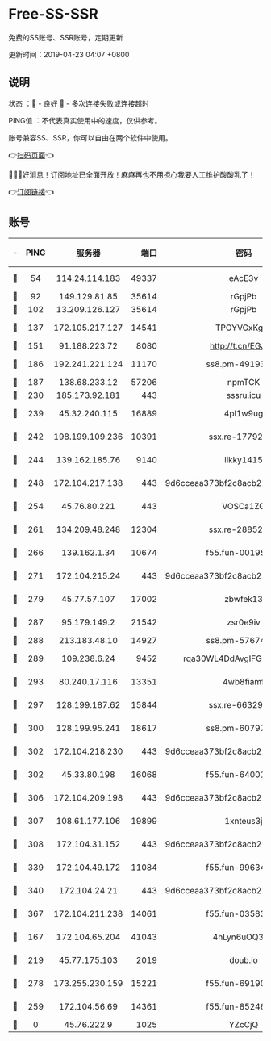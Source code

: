 # Free-SS-SSR

免费的SS账号、SSR账号，定期更新

更新时间：2019-04-23 04:07 +0800

## 说明

状态     ：🙂 - 良好 🙁 - 多次连接失败或连接超时

PING值   ：不代表真实使用中的速度，仅供参考。

账号兼容SS、SSR，你可以自由在两个软件中使用。

👉[扫码页面](https://liesauer.github.io/Free-SS-SSR/)👈

🎉🎉🎉好消息！订阅地址已全面开放！麻麻再也不用担心我要人工维护酸酸乳了！

👉[订阅链接](https://www.liesauer.net/yogurt/subscribe?ACCESS_TOKEN=DAYxR3mMaZAsaqUb)👈

## 账号

|-|PING|服务器|端口|密码|加密方式|区域|
|:----:|:----:|:-----:|-----:|:----:|:----:|:----:|
|🙂|54|114.24.114.183|49337|eAcE3v|chacha20-ietf|TW|
|🙂|92|149.129.81.85|35614|rGpjPb|rc4-md5|HK|
|🙂|102|13.209.126.127|35614|rGpjPb|rc4-md5|KR|
|🙂|137|172.105.217.127|14541|TPOYVGxKglpi|aes-256-cfb|JP|
|🙂|151|91.188.223.72|8080|http://t.cn/EGJIyrl|rc4-md5|RU|
|🙂|186|192.241.221.124|11170|ss8.pm-49193662|aes-256-cfb|US|
|🙂|187|138.68.233.12|57206|npmTCK|rc4-md5|US|
|🙂|230|185.173.92.181|443|sssru.icu|rc4-md5|RU|
|🙂|239|45.32.240.115|16889|4pl1w9ug|aes-256-cfb|AU|
|🙂|242|198.199.109.236|10391|ssx.re-17792971|aes-256-cfb|US|
|🙂|244|139.162.185.76|9140|likky1415|aes-256-cfb|DE|
|🙂|248|172.104.217.138|443|9d6cceaa373bf2c8acb22e60b6a58be6|aes-256-cfb|US|
|🙂|254|45.76.80.221|443|VOSCa1ZG|aes-256-cfb|DE|
|🙂|261|134.209.48.248|12304|ssx.re-28852325|aes-256-cfb|US|
|🙂|266|139.162.1.34|10674|f55.fun-00195102|aes-256-cfb|SG|
|🙂|271|172.104.215.24|443|9d6cceaa373bf2c8acb22e60b6a58be6|aes-256-cfb|US|
|🙂|279|45.77.57.107|17002|zbwfek13|aes-256-cfb|GB|
|🙂|287|95.179.149.2|21542|zsr0e9iv|aes-256-cfb|NL|
|🙂|288|213.183.48.10|14927|ss8.pm-57674644|rc4-md5|RU|
|🙂|289|109.238.6.24|9452|rqa30WL4DdAvgIFG6Fs3znzTa|aes-256-cfb|FR|
|🙂|293|80.240.17.116|13351|4wb8fiamf|aes-256-cfb|DE|
|🙂|297|128.199.187.62|15844|ssx.re-66329792|aes-256-cfb|SG|
|🙂|300|128.199.95.241|18617|ss8.pm-60797363|aes-256-cfb|SG|
|🙂|302|172.104.218.230|443|9d6cceaa373bf2c8acb22e60b6a58be6|aes-256-cfb|US|
|🙂|302|45.33.80.198|16068|f55.fun-64001749|aes-256-cfb|US|
|🙂|306|172.104.209.198|443|9d6cceaa373bf2c8acb22e60b6a58be6|aes-256-cfb|US|
|🙂|307|108.61.177.106|19899|1xnteus3j|aes-256-cfb|FR|
|🙂|308|172.104.31.152|443|9d6cceaa373bf2c8acb22e60b6a58be6|aes-256-cfb|US|
|🙂|339|172.104.49.172|11084|f55.fun-99634855|aes-256-cfb|SG|
|🙂|340|172.104.24.21|443|9d6cceaa373bf2c8acb22e60b6a58be6|aes-256-cfb|US|
|🙂|367|172.104.211.238|14061|f55.fun-03583408|aes-256-cfb|US|
|🙂|167|172.104.65.204|41043|4hLyn6uOQ3hU|aes-256-cfb|JP|
|🙂|219|45.77.175.103|2019|doub.io|aes-128-ctr|SG|
|🙂|278|173.255.230.159|15221|f55.fun-69190393|aes-256-cfb|US|
|🙁|259|172.104.56.69|14361|f55.fun-85246360|aes-256-cfb|SG|
|🙁|0|45.76.222.9|1025|YZcCjQ|rc4-md5|JP|
